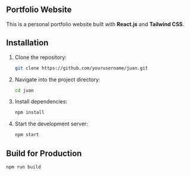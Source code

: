 ## Portfolio Website

This is a personal portfolio website built with **React.js** and
**Tailwind CSS**.

## Installation

1.  Clone the repository:

    ``` bash
    git clone https://github.com/yourusername/juan.git
    ```

2.  Navigate into the project directory:

    ``` bash
    cd juan
    ```

3.  Install dependencies:

    ``` bash
    npm install
    ```

4.  Start the development server:

    ``` bash
    npm start
    ```

## Build for Production

``` bash
npm run build
```

